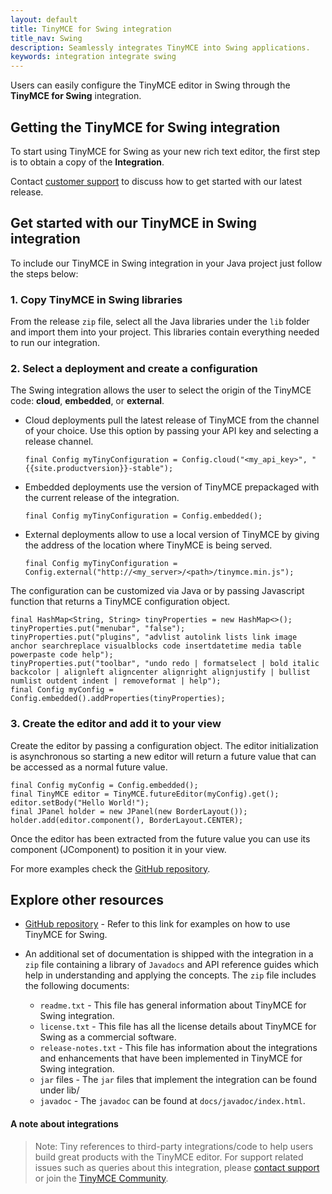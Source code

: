 ```yaml
---
layout: default
title: TinyMCE for Swing integration
title_nav: Swing
description: Seamlessly integrates TinyMCE into Swing applications.
keywords: integration integrate swing
---
```


Users can easily configure the TinyMCE editor in Swing through the **TinyMCE for Swing** integration.

## Getting the TinyMCE for Swing integration

To start using TinyMCE for Swing as your new rich text editor, the first step is to obtain a copy of the **Integration**.

Contact [customer support](https://www.tiny.cloud/contact/) to discuss how to get started with our latest release.

## Get started with our TinyMCE in Swing integration

To include our TinyMCE in Swing integration in your Java project just follow the steps below:

### 1. Copy TinyMCE in Swing libraries

From the release `zip` file, select all the Java libraries under the `lib` folder and import them into your project. This libraries contain everything needed to run our integration.

### 2. Select a deployment and create a configuration

The Swing integration allows the user to select the origin of the TinyMCE code: **cloud**, **embedded**, or **external**.

* Cloud deployments pull the latest release of TinyMCE from the channel of your choice. Use this option by passing your API key and selecting a release channel.

  ```
  final Config myTinyConfiguration = Config.cloud("<my_api_key>", "{{site.productversion}}-stable");
  ```

* Embedded deployments use the version of TinyMCE prepackaged with the current release of the integration.

  ```
  final Config myTinyConfiguration = Config.embedded();
  ```

* External deployments allow to use a local version of TinyMCE by giving the address of the location where TinyMCE is being served.

  ```
  final Config myTinyConfiguration = Config.external("http://<my_server>/<path>/tinymce.min.js");
  ```

The configuration can be customized via Java or by passing Javascript function that returns a TinyMCE configuration object.

```
final HashMap<String, String> tinyProperties = new HashMap<>();
tinyProperties.put("menubar", "false");
tinyProperties.put("plugins", "advlist autolink lists link image anchor searchreplace visualblocks code insertdatetime media table powerpaste code help");
tinyProperties.put("toolbar", "undo redo | formatselect | bold italic backcolor | alignleft aligncenter alignright alignjustify | bullist numlist outdent indent | removeformat | help");
final Config myConfig = Config.embedded().addProperties(tinyProperties);
```

### 3. Create the editor and add it to your view

Create the editor by passing a configuration object. The editor initialization is asynchronous so starting a new editor will return a future value that can be accessed as a normal future value.

```
final Config myConfig = Config.embedded();
final TinyMCE editor = TinyMCE.futureEditor(myConfig).get();
editor.setBody("Hello World!");
final JPanel holder = new JPanel(new BorderLayout());
holder.add(editor.component(), BorderLayout.CENTER);
```

Once the editor has been extracted from the future value you can use its component (JComponent) to position it in your view.

For more examples check the [GitHub repository](https://github.com/tinymce/tinymce-swing-codesamples).

## Explore other resources

* [GitHub repository](https://github.com/tinymce/tinymce-swing-codesamples) - Refer to this link for examples on how to use TinyMCE for Swing.

* An additional set of documentation is shipped with the integration in a `zip` file containing a library of `Javadocs` and API reference guides which help in understanding and applying the concepts. The `zip` file includes the following documents:

  * `readme.txt` - This file has general information about TinyMCE for Swing integration.
  * `license.txt` - This file has all the license details about TinyMCE for Swing as a commercial software.
  * `release-notes.txt` - This file has information about the integrations and enhancements that have been implemented in TinyMCE for Swing integration.
  * `jar` files - The `jar` files that implement the integration can be found under lib/
  * `javadoc` - The `javadoc` can be found at `docs/javadoc/index.html`.

#### A note about integrations

> Note: Tiny references to third-party integrations/code to help users build great products with the TinyMCE editor. For support related issues such as queries about this integration, please [contact support](https://support.tiny.cloud/hc/en-us/requests/new) or join the [TinyMCE Community](https://community.tiny.cloud/).
